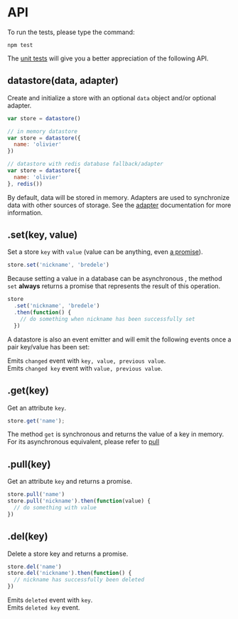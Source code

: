 # API

To run the tests, please type the command:

```shell
npm test
```

The [unit tests](/test) will give you a better appreciation of the following API.

## datastore(data, adapter)

  Create and initialize a store with an optional `data` object and/or optional adapter.

```js
var store = datastore()

// in memory datastore
var store = datastore({
  name: 'olivier'
})

// datastore with redis database fallback/adapter
var store = datastore({
  name: 'olivier'
}, redis())
```

By default, data will be stored in memory. Adapters are used to synchronize data with other sources of storage.
See the [adapter](/docs/adapter.md) documentation for more information.

## .set(key, value)

 Set a store `key` with `value` (value can be anything, even [a promise](/examples)).

```js
store.set('nickname', 'bredele')
```

Because setting a value in a database can be asynchronous , the method `set` **always** returns a promise that represents the result of this operation.

```js
store
  .set('nickname', 'bredele')
  .then(function() {
    // do something when nickname has been successfully set
  })
```

A datastore is also an event emitter and will emit the following events once a pair key/value has been set:

  Emits `changed` event with `key, value, previous value`.<br>
  Emits `changed key` event with `value, previous value`.


## .get(key)

 Get an attribute `key`.

```js
store.get('name');
```

The method `get` is synchronous and returns the value of a key in memory. For its asynchronous equivalent, please refer to [pull](#pull)

## .pull(key)

 Get an attribute `key` and returns a promise.

```js
store.pull('name')
store.pull('nickname').then(function(value) {
  // do something with value
})
```

## .del(key)

 Delete a store key and returns a promise.

```js
store.del('name')
store.del('nickname').then(function() {
  // nickname has successfully been deleted
})
```

  Emits `deleted` event with `key`.<br>
  Emits `deleted key` event.

